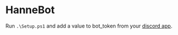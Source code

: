 # HanneBot

Run `.\Setup.ps1` and add a value to bot_token from your [discord app](https://discordapp.com/developers/applications/me).